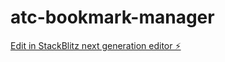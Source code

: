# atc-bookmark-manager

[Edit in StackBlitz next generation editor ⚡️](https://stackblitz.com/~/github.com/amithcabraal/atc-bookmark-manager)